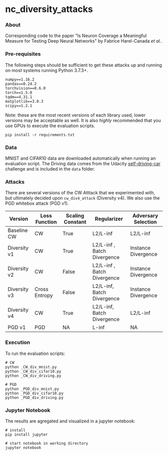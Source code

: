 # nc_diversity_attacks

### About
Corresponding code to the paper "Is Neuron Coverage a Meaningful Measure for Testing Deep Neural Networks" by Fabrice Harel-Canada *et al.*.

### Pre-requisites
The following steps should be sufficient to get these attacks up and running on most systems running Python 3.7.3+.

```
numpy==1.16.2
pandas==0.24.2
torchvision==0.6.0
torch==1.5.0
tqdm==4.31.1
matplotlib==3.0.3
scipy==1.2.1
```
Note: these are the most recent versions of each library used, lower versions may be acceptable as well. It is also *highly* recommended that you use GPUs to execute the evaluation scripts. 

```
pip install -r requirements.txt
```

### Data
MNIST and CIFAR10 data are downloaded automatically when running an evaluation script. The Driving data comes from the Udacity [self-driving-car](https://github.com/udacity/self-driving-car) challenge and is included in the `data` folder. 

### Attacks
There are several versions of the CW Atttack that we experimented with, but ultimately decided upon `cw_div4_attack` (Diversity v4). We also use the PGD whitebox attack (PGD v1).

| Version | Loss Function | Scaling Constant | Regularizer | Adversary Selection |
| - | - | - | - | - |
|  Baseline CW | CW |  True | L2/L-inf |  L2/L-inf |
|  Diversity v1 | CW |  True | L2/L-inf , Batch Divergence | Instance Divergence |
|  Diversity v2 | CW |  False | L2/L-inf , Batch Divergence | Instance Divergence |
|  Diversity v3 | Cross Entropy |  False | L2/L-inf, Batch Divergence | Instance Divergence |
|  Diversity v4 | CW |  True | L2/L-inf, Batch Divergence | L2/L-inf |
|  PGD v1       | PGD | NA | L-inf | NA |

### Execution
To run the evaluation scripts:
```
# CW
python _CW_div_mnist.py
python _CW_div_cifar10.py
python _CW_div_driving.py

# PGD
python _PGD_div_mnist.py
python _PGD_div_cifar10.py
python _PGD_div_driving.py
```

### Jupyter Notebook
The results are agregated and visualized in a jupyter notebook:
```
# install
pip install jupyter

# start notebook in working directory
jupyter notebook
```